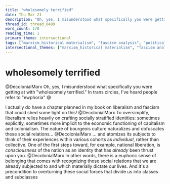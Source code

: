 ```yaml
---
title: "wholesomely terrified"
date: Thu Mar 21
description: "Oh, yes, I misunderstood what specifically you were getting at with 'wholesomely terrified.'"
thread_id: thread_0499
word_count: 170
reading_time: 1
primary_theme: intersectional
tags: ["marxism_historical materialism", "fascism analysis", "political economy", "imperialism_colonialism", "cultural criticism", "organizational theory"]
intersectional_themes: ["marxism_historical materialism", "fascism analysis", "political economy", "imperialism_colonialism", "cultural criticism", "organizational theory"]
---
```


# wholesomely terrified

@DecolonialMarx Oh, yes, I misunderstood what specifically you were getting at with "wholesomely terrified." In trans circles, I've heard people refer to "ewphoria" 😅

I actually do have a chapter planned in my book on liberalism and fascism that could shed some light on this! @DecolonialMarx To oversimplify, liberalism relies heavily on crafting socially stratified identities: sometimes explicitly, sometimes more implicit to the economic functioning of capitalism and colonialism. The nature of bourgeois culture naturalizes and obfuscates these social relations... @DecolonialMarx ... and atomizes its subjects to think of their experiences within various cohorts as *individual*, rather than collective. One of the first steps toward, for example, national liberation, is *consciousness* of the nation as an identity that has *already* been thrust upon you. @DecolonialMarx In other words, there is a euphoric sense of belonging that comes with recognizing those social relations that we are already subjected to and which materially dictate our lives. And it's a precondition to overturning these social forces that divide us into classes and subclasses